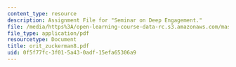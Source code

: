 ```yaml
---
content_type: resource
description: Assignment File for "Seminar on Deep Engagement."
file: /media/https%3A/open-learning-course-data-rc.s3.amazonaws.com/mas-961-seminar-on-deep-engagement-fall-2004/0f5f77fc3f015a430adf15efa65306a9_orit_zuckerman8.pdf
file_type: application/pdf
resourcetype: Document
title: orit_zuckerman8.pdf
uid: 0f5f77fc-3f01-5a43-0adf-15efa65306a9
---
```

